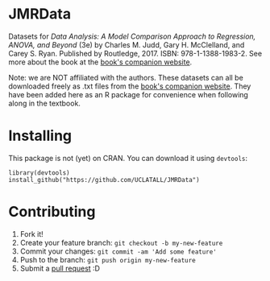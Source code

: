 # JMRData
Datasets for *Data Analysis: A Model Comparison Approach to Regression, ANOVA, and Beyond* (3e) by
Charles M. Judd, Gary H. McClelland, and Carey S. Ryan. Published by Routledge, 2017. ISBN: 978-1-1388-1983-2.
See more about the book at the [book's companion website](http://www.dataanalysisbook.com/about.html).

Note: we are NOT affiliated with the authors. These datasets can all be downloaded freely as .txt files from 
the [book's companion website](http://www.dataanalysisbook.com/datasetsInTextbook.html). They have been added
here as an R package for convenience when following along in the textbook.

# Installing
This package is not (yet) on CRAN. You can download it using `devtools`:
```
library(devtools)
install_github("https://github.com/UCLATALL/JMRData")
```

# Contributing
1. Fork it!
2. Create your feature branch: ```git checkout -b my-new-feature```
3. Commit your changes: ```git commit -am 'Add some feature'```
4. Push to the branch: ```git push origin my-new-feature```
5. Submit a [pull request](https://github.com/UCLATALL/JMRData/pulls) :D
